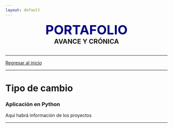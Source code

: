 ```yaml
---
layout: default
---
```


<center><span style="font-size: 40px; color: #000080;"><b>PORTAFOLIO</b></span></center>
<center><span style="font-size: 20px;"><b>AVANCE Y CRÓNICA</b></span></center><br>

***

[Regresar al inicio](./index.html)

***

# Tipo de cambio
### Aplicación en Python

Aquí habrá información de los proyectos

***
